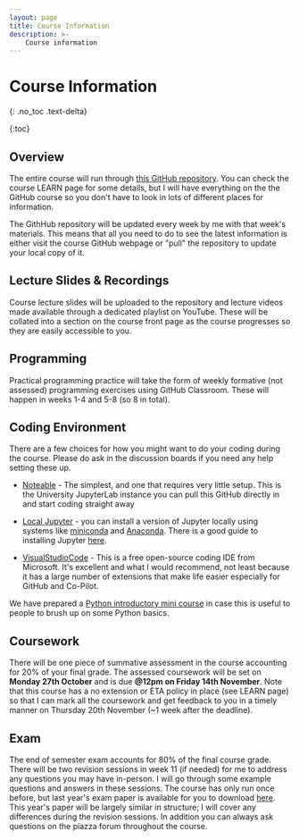 ```yaml
---
layout: page
title: Course Information
description: >-
    Course information
---
```


# Course Information
{: .no_toc .text-delta}

{:toc}

## Overview

The entire course will run through [this GitHub repository](https://github.com/biomedical-informatics/pbi). You can check the course LEARN page for some details, but I will have everything on the the GitHub course so you don't have to look in lots of different places for information.

The GithHub repository will be updated every week by me with that week's materials. This means that all you need to do to see the latest information is either visit the course GitHub webpage or "pull" the repository to update your local copy of it.

## Lecture Slides & Recordings

Course lecture slides will be uploaded to the repository and lecture videos made available through a dedicated playlist on YouTube. These will be collated into a section on the course front page as the course progresses so they are easily accessible to you.

## Programming

Practical programming practice will take the form of weekly formative (not assessed) programming exercises using GitHub Classroom. These will happen in weeks 1-4 and 5-8 (so 8 in total).

## Coding Environment

There are a few choices for how you might want to do your coding during the course. Please do ask in the discussion boards if you need any help setting these up.

- [Noteable](https://noteable.edina.ac.uk/login) - The simplest, and one that requires very little setup. This is the University JupyterLab instance you can pull this GitHub directly in and start coding straight away

- [Local Jupyter](https://jupyter.org/install) - you can install a version of Jupyter locally using systems like [miniconda](https://docs.anaconda.com/miniconda/) and [Anaconda](https://www.anaconda.com). There is a good guide to installing Jupyter [here](https://jupyter.org/install).

- [VisualStudioCode](https://code.visualstudio.com) - This is a free open-source coding IDE from Microsoft. It's excellent and what I would recommend, not least because it has a large number of extensions that make life easier especially for GitHub and Co-Pilot.

We have prepared a [Python introductory mini course](https://github.com/biomedical-informatics/pbi/tree/initial-release/python_basics) in case this is useful to people to brush up on some Python basics.

## Coursework

There will be one piece of summative assessment in the course accounting for 20% of your final grade. The assessed coursework will be set on **Monday 27th October** and is due **@12pm on Friday 14th November**. Note that this course has a no extension or ETA policy in place (see LEARN page) so that I can mark all the coursework and get feedback to you in a timely manner on Thursday 20th November (~1 week after the deadline).

## Exam

The end of semester exam accounts for 80% of the final course grade. There will be two revision sessions in week 11 (if needed) for me to address any questions you may have in-person. I will go through some example questions and answers in these sessions. The course has only run once before, but last year's exam paper is available for you to download [here](https://exampapers.ed.ac.uk/search?query=INFR11260). This year's paper will be largely similar in structure; I will cover any differences during the revision sessions. In addition you can always ask questions on the piazza forum throughout the course.